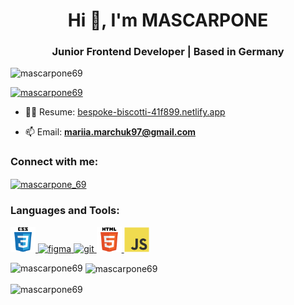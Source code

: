 <h1 align="center">Hi 👋, I'm MASCARPONE</h1>
<h3 align="center">Junior Frontend Developer | Based in Germany</h3>

<p align="left"> <img src="https://komarev.com/ghpvc/?username=mascarpone69&label=Profile%20views&color=0e75b6&style=flat" alt="mascarpone69" /> </p>

<p align="left"> <a href="https://github.com/ryo-ma/github-profile-trophy"><img src="https://github-profile-trophy.vercel.app/?username=mascarpone69" alt="mascarpone69" /></a> </p>

- 👨‍💻 Resume: [bespoke-biscotti-41f899.netlify.app](bespoke-biscotti-41f899.netlify.app)

- 📫 Email: **mariia.marchuk97@gmail.com**

<h3 align="left">Connect with me:</h3>
<p align="left">
<a href="https://instagram.com/mascarpone_69" target="blank"><img align="center" src="https://raw.githubusercontent.com/rahuldkjain/github-profile-readme-generator/master/src/images/icons/Social/instagram.svg" alt="mascarpone_69" height="30" width="40" /></a>
</p>

<h3 align="left">Languages and Tools:</h3>
<p align="left"> <a href="https://www.w3schools.com/css/" target="_blank" rel="noreferrer"> <img src="https://raw.githubusercontent.com/devicons/devicon/master/icons/css3/css3-original-wordmark.svg" alt="css3" width="40" height="40"/> </a> <a href="https://www.figma.com/" target="_blank" rel="noreferrer"> <img src="https://www.vectorlogo.zone/logos/figma/figma-icon.svg" alt="figma" width="40" height="40"/> </a> <a href="https://git-scm.com/" target="_blank" rel="noreferrer"> <img src="https://www.vectorlogo.zone/logos/git-scm/git-scm-icon.svg" alt="git" width="40" height="40"/> </a> <a href="https://www.w3.org/html/" target="_blank" rel="noreferrer"> <img src="https://raw.githubusercontent.com/devicons/devicon/master/icons/html5/html5-original-wordmark.svg" alt="html5" width="40" height="40"/> </a> <a href="https://developer.mozilla.org/en-US/docs/Web/JavaScript" target="_blank" rel="noreferrer"> <img src="https://raw.githubusercontent.com/devicons/devicon/master/icons/javascript/javascript-original.svg" alt="javascript" width="40" height="40"/> </a> </p>

<p><img align="left" src="https://github-readme-stats.vercel.app/api/top-langs?username=mascarpone69&show_icons=true&locale=en&layout=compact" alt="mascarpone69" /></p>

<p>&nbsp;<img align="center" src="https://github-readme-stats.vercel.app/api?username=mascarpone69&show_icons=true&locale=en" alt="mascarpone69" /></p>

<p><img align="center" src="https://github-readme-streak-stats.herokuapp.com/?user=mascarpone69&" alt="mascarpone69" /></p>
